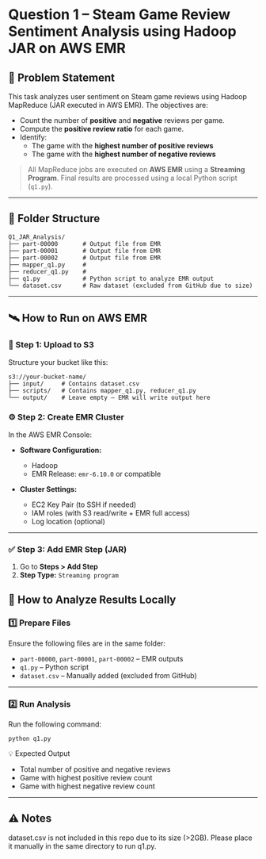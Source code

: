 # Question 1 – Steam Game Review Sentiment Analysis using Hadoop JAR on AWS EMR

## 📌 Problem Statement

This task analyzes user sentiment on Steam game reviews using Hadoop MapReduce (JAR executed in AWS EMR). The objectives are:

- Count the number of **positive** and **negative** reviews per game.
- Compute the **positive review ratio** for each game.
- Identify:
  - The game with the **highest number of positive reviews**
  - The game with the **highest number of negative reviews**

> All MapReduce jobs are executed on **AWS EMR** using a **Streaming Program**. Final results are processed using a local Python script (`q1.py`).

---
## 📁 Folder Structure

```
Q1_JAR_Analysis/
├── part-00000       # Output file from EMR
├── part-00001       # Output file from EMR
├── part-00002       # Output file from EMR
├── mapper_q1.py     # 
├── reducer_q1.py    # 
├── q1.py            # Python script to analyze EMR output
└── dataset.csv      # Raw dataset (excluded from GitHub due to size)
```

---

## 🛰️ How to Run on AWS EMR

### 🧾 Step 1: Upload to S3

Structure your bucket like this:

```
s3://your-bucket-name/
├── input/     # Contains dataset.csv
├── scripts/   # Contains mapper_q1.py, reducer_q1.py
└── output/    # Leave empty – EMR will write output here
```


### ⚙ Step 2: Create EMR Cluster

In the AWS EMR Console:

- **Software Configuration:**
  - Hadoop
  - EMR Release: `emr-6.10.0` or compatible

- **Cluster Settings:**
  - EC2 Key Pair (to SSH if needed)
  - IAM roles (with S3 read/write + EMR full access)
  - Log location (optional)

---

### ✅ Step 3: Add EMR Step (JAR)

1. Go to **Steps > Add Step**
2. **Step Type:** `Streaming program`

## 🧪 How to Analyze Results Locally

### 1️⃣ Prepare Files

Ensure the following files are in the same folder:

- `part-00000`, `part-00001`, `part-00002` – EMR outputs
- `q1.py` – Python script
- `dataset.csv` – Manually added (excluded from GitHub)

---

### 2️⃣ Run Analysis

Run the following command:

```
python q1.py
```

💡 Expected Output
- Total number of positive and negative reviews
- Game with highest positive review count
- Game with highest negative review count

---

## ⚠️ Notes
dataset.csv is not included in this repo due to its size (>2GB). Please place it manually in the same directory to run q1.py.
